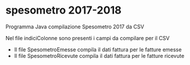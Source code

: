 # spesometro 2017-2018
Programma Java compilazione Spesometro 2017 da CSV

Nel file indiciColonne sono presenti i campi da compilare per il CSV

* Il file SpesometroEmesse compila il dati fattura per le fatture emesse
* Il file SpesometroRicevute compila il dati fattura per le fatture ricevute
